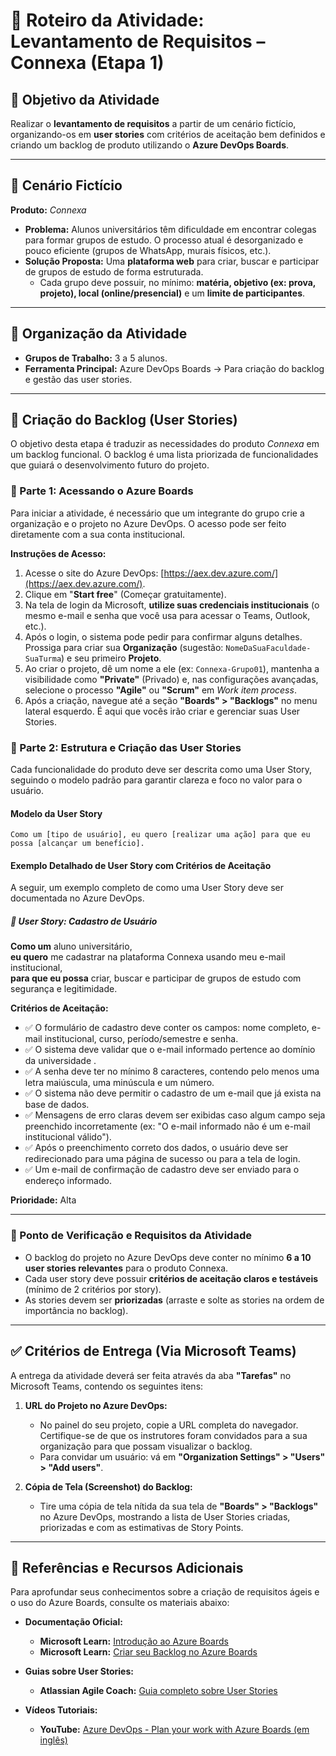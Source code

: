 # 📝 Roteiro da Atividade: Levantamento de Requisitos – Connexa (Etapa 1)

## 🎯 Objetivo da Atividade

Realizar o **levantamento de requisitos** a partir de um cenário fictício, organizando-os em **user stories** com critérios de aceitação bem definidos e criando um backlog de produto utilizando o **Azure DevOps Boards**.

-----

## 📌 Cenário Fictício

**Produto:** *Connexa*

  * **Problema:** Alunos universitários têm dificuldade em encontrar colegas para formar grupos de estudo. O processo atual é desorganizado e pouco eficiente (grupos de WhatsApp, murais físicos, etc.).
  * **Solução Proposta:** Uma **plataforma web** para criar, buscar e participar de grupos de estudo de forma estruturada.
      * Cada grupo deve possuir, no mínimo: **matéria, objetivo (ex: prova, projeto), local (online/presencial)** e um **limite de participantes**.

-----

## 👥 Organização da Atividade

  * **Grupos de Trabalho:** 3 a 5 alunos.
  * **Ferramenta Principal:** Azure DevOps Boards → Para criação do backlog e gestão das user stories.

-----

## 🚀 Criação do Backlog (User Stories)

O objetivo desta etapa é traduzir as necessidades do produto *Connexa* em um backlog funcional. O backlog é uma lista priorizada de funcionalidades que guiará o desenvolvimento futuro do projeto.

### 🔹 Parte 1: Acessando o Azure Boards

Para iniciar a atividade, é necessário que um integrante do grupo crie a organização e o projeto no Azure DevOps. O acesso pode ser feito diretamente com a sua conta institucional.

**Instruções de Acesso:**

1.  Acesse o site do Azure DevOps: [https://aex.dev.azure.com/](https://aex.dev.azure.com/).
2.  Clique em "**Start free**" (Começar gratuitamente).
3.  Na tela de login da Microsoft, **utilize suas credenciais institucionais** (o mesmo e-mail e senha que você usa para acessar o Teams, Outlook, etc.).
4.  Após o login, o sistema pode pedir para confirmar alguns detalhes. Prossiga para criar sua **Organização** (sugestão: `NomeDaSuaFaculdade-SuaTurma`) e seu primeiro **Projeto**.
5.  Ao criar o projeto, dê um nome a ele (ex: `Connexa-Grupo01`), mantenha a visibilidade como **"Private"** (Privado) e, nas configurações avançadas, selecione o processo **"Agile"** ou **"Scrum"** em *Work item process*.
6.  Após a criação, navegue até a seção **"Boards" \> "Backlogs"** no menu lateral esquerdo. É aqui que vocês irão criar e gerenciar suas User Stories.

### 🔹 Parte 2: Estrutura e Criação das User Stories

Cada funcionalidade do produto deve ser descrita como uma User Story, seguindo o modelo padrão para garantir clareza e foco no valor para o usuário.

#### Modelo da User Story

```
Como um [tipo de usuário], eu quero [realizar uma ação] para que eu possa [alcançar um benefício].
```

#### Exemplo Detalhado de User Story com Critérios de Aceitação

A seguir, um exemplo completo de como uma User Story deve ser documentada no Azure DevOps.

##### 📌 **User Story: Cadastro de Usuário**

**Como um** aluno universitário,  
**eu quero** me cadastrar na plataforma Connexa usando meu e-mail institucional,  
**para que eu possa** criar, buscar e participar de grupos de estudo com segurança e legitimidade.

**Critérios de Aceitação:**

  * ✅ O formulário de cadastro deve conter os campos: nome completo, e-mail institucional, curso, período/semestre e senha.
  * ✅ O sistema deve validar que o e-mail informado pertence ao domínio da universidade .
  * ✅ A senha deve ter no mínimo 8 caracteres, contendo pelo menos uma letra maiúscula, uma minúscula e um número.
  * ✅ O sistema não deve permitir o cadastro de um e-mail que já exista na base de dados.
  * ✅ Mensagens de erro claras devem ser exibidas caso algum campo seja preenchido incorretamente (ex: "O e-mail informado não é um e-mail institucional válido").
  * ✅ Após o preenchimento correto dos dados, o usuário deve ser redirecionado para uma página de sucesso ou para a tela de login.
  * ✅ Um e-mail de confirmação de cadastro deve ser enviado para o endereço informado.

**Prioridade:** Alta  


-----

### 📍 Ponto de Verificação e Requisitos da Atividade

  * O backlog do projeto no Azure DevOps deve conter no mínimo **6 a 10 user stories relevantes** para o produto Connexa.
  * Cada user story deve possuir **critérios de aceitação claros e testáveis** (mínimo de 2 critérios por story).
  * As stories devem ser **priorizadas** (arraste e solte as stories na ordem de importância no backlog).
 

-----

## ✅ Critérios de Entrega (Via Microsoft Teams)

A entrega da atividade deverá ser feita através da aba **"Tarefas"** no Microsoft Teams, contendo os seguintes itens:

1.  **URL do Projeto no Azure DevOps:**

      * No painel do seu projeto, copie a URL completa do navegador. Certifique-se de que os instrutores foram convidados para a sua organização para que possam visualizar o backlog.
      * Para convidar um usuário: vá em **"Organization Settings" \> "Users" \> "Add users"**.

2.  **Cópia de Tela (Screenshot) do Backlog:**

      * Tire uma cópia de tela nítida da sua tela de **"Boards" \> "Backlogs"** no Azure DevOps, mostrando a lista de User Stories criadas, priorizadas e com as estimativas de Story Points.

-----

## 📖 Referências e Recursos Adicionais

Para aprofundar seus conhecimentos sobre a criação de requisitos ágeis e o uso do Azure Boards, consulte os materiais abaixo:

  * **Documentação Oficial:**

      * **Microsoft Learn:** [Introdução ao Azure Boards](https://learn.microsoft.com/pt-br/azure/devops/boards/get-started/what-is-azure-boards)
      * **Microsoft Learn:** [Criar seu Backlog no Azure Boards](https://learn.microsoft.com/pt-br/azure/devops/boards/backlogs/create-your-backlog)

  * **Guias sobre User Stories:**

      * **Atlassian Agile Coach:** [Guia completo sobre User Stories](https://www.atlassian.com/br/agile/project-management/user-stories)
     

  * **Vídeos Tutoriais:**

      * **YouTube:** [Azure DevOps - Plan your work with Azure Boards (em inglês)](https://www.youtube.com/watch?v=SbFKi6Hflc0)
    

